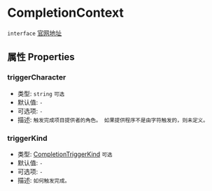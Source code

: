 # CompletionContext
`interface` [官网地址](https://microsoft.github.io/monaco-editor/docs.html#interfaces/languages.CompletionContext.html)
## 属性 Properties
### triggerCharacter
+ 类型: `string`  `可选`
+ 默认值: `-`
+ 可选项: `-`
+ 描述: `触发完成项目提供者的角色。 如果提供程序不是由字符触发的，则未定义。`

### triggerKind
+ 类型: [CompletionTriggerKind](../enumerations.md#CompletionTriggerKind) `可选`
+ 默认值: `-`
+ 可选项: `-`
+ 描述: `如何触发完成。`